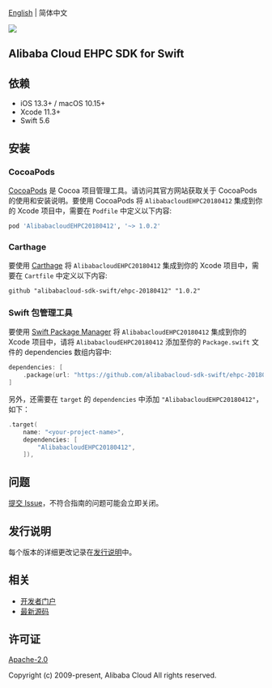 [English](README.md) | 简体中文

![](https://aliyunsdk-pages.alicdn.com/icons/AlibabaCloud.svg)

## Alibaba Cloud EHPC SDK for Swift

## 依赖

- iOS 13.3+ / macOS 10.15+
- Xcode 11.3+
- Swift 5.6

## 安装

### CocoaPods

[CocoaPods](https://cocoapods.org) 是 Cocoa 项目管理工具。请访问其官方网站获取关于 CocoaPods 的使用和安装说明。要使用 CocoaPods 将 `AlibabacloudEHPC20180412` 集成到你的 Xcode 项目中，需要在 `Podfile` 中定义以下内容:

```ruby
pod 'AlibabacloudEHPC20180412', '~> 1.0.2'
```

### Carthage

要使用 [Carthage](https://github.com/Carthage/Carthage) 将 `AlibabacloudEHPC20180412` 集成到你的 Xcode 项目中，需要在 `Cartfile` 中定义以下内容:

```ogdl
github "alibabacloud-sdk-swift/ehpc-20180412" "1.0.2"
```

### Swift 包管理工具

要使用 [Swift Package Manager](https://swift.org/package-manager/) 将 `AlibabacloudEHPC20180412` 集成到你的 Xcode 项目中，请将 `AlibabacloudEHPC20180412` 添加至你的 `Package.swift` 文件的 dependencies 数组内容中:

```swift
dependencies: [
    .package(url: "https://github.com/alibabacloud-sdk-swift/ehpc-20180412.git", from: "1.0.2")
]
```

另外，还需要在 `target` 的 `dependencies` 中添加 `"AlibabacloudEHPC20180412"`，如下：

```swift
.target(
    name: "<your-project-name>",
    dependencies: [
        "AlibabacloudEHPC20180412",
    ]),
```

## 问题

[提交 Issue](https://github.com/alibabacloud-sdk-swift/ehpc-20180412/issues/new)，不符合指南的问题可能会立即关闭。

## 发行说明

每个版本的详细更改记录在[发行说明](./ChangeLog.txt)中。

## 相关

* [开发者门户](https://next.api.aliyun.com/home)
* [最新源码](https://github.com/alibabacloud-sdk-swift/ehpc-20180412)

## 许可证

[Apache-2.0](http://www.apache.org/licenses/LICENSE-2.0)

Copyright (c) 2009-present, Alibaba Cloud All rights reserved.
